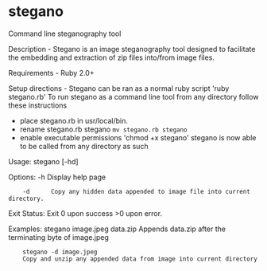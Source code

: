 # stegano
Command line steganography tool

Description - Stegano is an image steganography tool designed to facilitate the embedding and extraction of zip files into/from image files. 

Requirements - Ruby 2.0+

Setup directions - Stegano can be ran as a normal ruby script 'ruby stegano.rb'
To run stegano as a command line tool from any directory follow these instructions
- place stegano.rb in usr/local/bin.
- rename stegano.rb stegano `mv stegano.rb stegano`
- enable executable permissions 'chmod +x stegano'
stegano is now able to be called from any directory as such

Usage:
        stegano [-hd]

Options:
        -h      Display help page

        -d      Copy any hidden data appended to image file into current directory.

Exit Status:
        Exit 0 upon success >0 upon error.

Examples:
        stegano image.jpeg data.zip
        Appends data.zip after the terminating byte of image.jpeg
 
	    stegano -d image.jpeg
	    Copy and unzip any appended data from image into current directory
